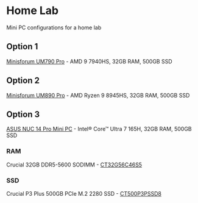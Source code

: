 # Home Lab
Mini PC configurations for a home lab

## Option 1
[Minisforum UM790 Pro](https://store.minisforum.de/en/products/minisforum-um790-pro) - AMD 9 7940HS, 32GB RAM, 500GB SSD

## Option 2
[Minisforum UM890 Pro](https://store.minisforum.de/en/products/minisforum-um890-pro-mini-pc) - AMD Ryzen 9 8945HS, 32GB RAM, 500GB SSD

## Option 3
[ASUS NUC 14 Pro Mini PC](https://www.asus.com/displays-desktops/nucs/nuc-mini-pcs/asus-nuc-14-pro/techspec/) - Intel® Core™ Ultra 7 165H, 32GB RAM, 500GB SSD

### RAM
Crucial 32GB DDR5-5600 SODIMM - [CT32G56C46S5](https://www.crucial.de/memory/ddr5/ct32g56c46s5)

### SSD
Crucial P3 Plus 500GB PCIe M.2 2280 SSD - [CT500P3PSSD8](https://www.crucial.de/ssd/p3-plus/CT500P3PSSD8.html)
